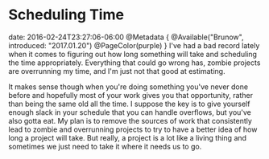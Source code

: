 # Scheduling Time
date: 2016-02-24T23:27:06-06:00
@Metadata {
  @Available("Brunow", introduced: "2017.01.20")
  @PageColor(purple)
}
I've had a bad record lately when it comes to figuring out how long something will take and scheduling the time appropriately. Everything that could go wrong has, zombie projects are overrunning my time, and I'm just not that good at estimating.

It makes sense though when you're doing something you've never done before and hopefully most of your work gives you that opportunity, rather than being the same old all the time. I suppose the key is to give yourself enough slack in your schedule that you can handle overflows, but you've also gotta eat. My plan is to remove the sources of work that consistently lead to zombie and overrunning projects to try to have a better idea of how long a project will take. But really, a project is a lot like a living thing and sometimes we just need to take it where it needs us to go.
